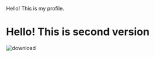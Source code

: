 Hello! This is my profile.

<h1>Hello! This is second version</h1>

![download](https://github.com/koyakev/koyakev/assets/131784571/974a8c19-53d0-4056-89f3-bc74d4ae7a0a)
